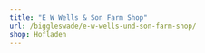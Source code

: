 ```yaml
---
title: "E W Wells & Son Farm Shop"
url: /biggleswade/e-w-wells-und-son-farm-shop/
shop: Hofladen
---
```

